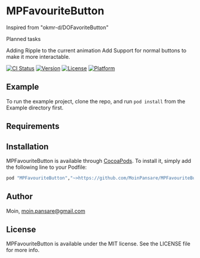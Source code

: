 # MPFavouriteButton

Inspired from "okmr-d/DOFavoriteButton"

Planned tasks

Adding Ripple to the current animation
Add Support for normal buttons to make it more interactable.


[![CI Status](http://img.shields.io/travis/Moin/MPFavouriteButton.svg?style=flat)](https://travis-ci.org/Moin/MPFavouriteButton)
[![Version](https://img.shields.io/cocoapods/v/MPFavouriteButton.svg?style=flat)](http://cocoapods.org/pods/MPFavouriteButton)
[![License](https://img.shields.io/cocoapods/l/MPFavouriteButton.svg?style=flat)](http://cocoapods.org/pods/MPFavouriteButton)
[![Platform](https://img.shields.io/cocoapods/p/MPFavouriteButton.svg?style=flat)](http://cocoapods.org/pods/MPFavouriteButton)

## Example

To run the example project, clone the repo, and run `pod install` from the Example directory first.

## Requirements

## Installation

MPFavouriteButton is available through [CocoaPods](http://cocoapods.org). To install
it, simply add the following line to your Podfile:

```ruby
pod "MPFavouriteButton","~>https://github.com/MoinPansare/MPFavouriteButton.git"
```

## Author

Moin, moin.pansare@gmail.com

## License

MPFavouriteButton is available under the MIT license. See the LICENSE file for more info.
